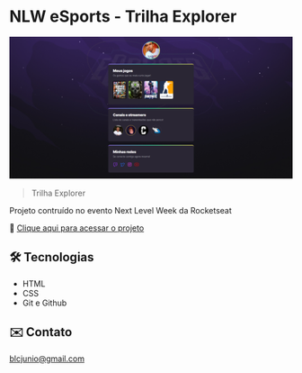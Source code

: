 # NLW eSports - Trilha Explorer

![preview](./.github/preview.png)

> Trilha Explorer

Projeto contruído no evento Next Level Week da Rocketseat

🔗 [Clique aqui para acessar o projeto](https://whyrnld.github.io/NLW-eSports)

## 🛠️ Tecnologias
- HTML
- CSS
- Git e Github

## ✉️ Contato
blcjunio@gmail.com
